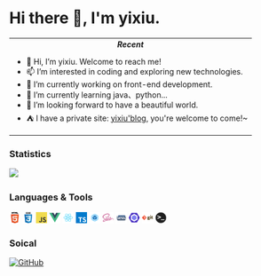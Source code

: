 <!--
**yixiu1043/yixiu1043** is a ✨ _special_ ✨ repository because its `README.md` (this file) appears on your GitHub profile.

Here are some ideas to get you started:

- 🔭 I’m currently working on ...
- 🌱 I’m currently learning ...
- 👯 I’m looking to collaborate on ...
- 🤔 I’m looking for help with ...
- 💬 Ask me about ...
- 📫 How to reach me: ...
- 😄 Pronouns: ...
- ⚡ Fun fact: ...
-->

<h1 align="left">Hi there 👋, I'm yixiu.</h1>

<table >
    <tr>
        <td align="left">
            <div align="center"><b><em><spam>Recent</spam></em></b></div>
            <ul>
                <li>👻 Hi, I’m yixiu. Welcome to reach me!</li>
                <li>📫 I’m interested in coding and exploring new technologies.</li>
                <li>🔭 I’m currently working on front-end development.</li>
                <li>🌱 I’m currently learning java、python...</li>
                <li>💞️ I’m looking forward to have a beautiful world. </li>
                <li>⛺️ I have a private site: <a href="https://yixiu1043.github.io/blog">yixiu'blog</a>, you're welcome to come!~ </li>
            </ul>
        </td>
    </tr>
</table>

<div>
 <h3>Statistics</h3>
 
 <img src="https://github-readme-stats.vercel.app/api?username=yixiu1043&theme=jolly&show_icons=true" /> 
</div>
 
<div>
 <h3 align="left">Languages & Tools</h3>

 <code><img height="20" src="https://raw.githubusercontent.com/github/explore/80688e429a7d4ef2fca1e82350fe8e3517d3494d/topics/html/html.png"></code>
 <code><img height="20" src="https://raw.githubusercontent.com/github/explore/80688e429a7d4ef2fca1e82350fe8e3517d3494d/topics/css/css.png"></code>
 <code><img height="20" src="https://raw.githubusercontent.com/github/explore/80688e429a7d4ef2fca1e82350fe8e3517d3494d/topics/javascript/javascript.png"></code>
 <code><img height="20" src="https://raw.githubusercontent.com/github/explore/80688e429a7d4ef2fca1e82350fe8e3517d3494d/topics/vue/vue.png"></code>
 <code><img height="20" src="https://raw.githubusercontent.com/github/explore/80688e429a7d4ef2fca1e82350fe8e3517d3494d/topics/react/react.png"></code>
 <code><img height="20" src="https://raw.githubusercontent.com/github/explore/80688e429a7d4ef2fca1e82350fe8e3517d3494d/topics/typescript/typescript.png"></code>
 <code><img height="20" src="https://raw.githubusercontent.com/github/explore/80688e429a7d4ef2fca1e82350fe8e3517d3494d/topics/webpack/webpack.png"></code>
 <code><img height="20" src="https://raw.githubusercontent.com/github/explore/80688e429a7d4ef2fca1e82350fe8e3517d3494d/topics/sass/sass.png"></code>
 <code><img height="20" src="https://raw.githubusercontent.com/github/explore/3783a65676ba479267fec803885f070760fee4ac/topics/less/less.png"></code>
 <code><img height="20" src="https://raw.githubusercontent.com/github/explore/80688e429a7d4ef2fca1e82350fe8e3517d3494d/topics/eslint/eslint.png"></code>
 <code><img height="20" src="https://raw.githubusercontent.com/github/explore/80688e429a7d4ef2fca1e82350fe8e3517d3494d/topics/git/git.png"></code>
 <code><img height="20" src="https://raw.githubusercontent.com/github/explore/d92924b1d925bb134e308bd29c9de6c302ed3beb/topics/terminal/terminal.png"></code>
</div> 

<h3 align="left">Soical</h3>

[![GitHub](https://img.shields.io/badge/GitHub-grey?logo=github)](https://github.com/yixiu1043)

